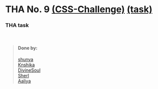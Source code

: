 # THA No. 9 [(CSS-Challenge)](https://codesandbox.io/s/booking-nt7dv) [(task)](https://docs.google.com/document/d/1guR5EqC4HzMyfgBxr8z_U_EM0ZNDJZsBLg__taRSnOA/edit)

### THA task

<br>

> #### Done by:
>  [shunya](https://github.com/suresh26601/devsnest_THAs/tree/master/THA_Day_9)                                     <br> 
>  [Knshika](https://github.com/knshika/Devsnest-frontend/tree/main/Day%209%20ticketCount)                          <br>
>  [DivineSoul](https://github.com/CodeBlooded-RahulMaurya/Devsnest-WebDev/tree/main/Day-09-CSS-Challenge/CSStask)  <br>
>   [Sherl](https://github.com/aayushi221/Devsnest-Frontend/tree/main/DAY-9)  <br>
> [Aaliya](https://github.com/Aaliya7516/DevsNest/tree/main/Web%20Development/Day-9-JS6-Grids_Continued)            <br>

